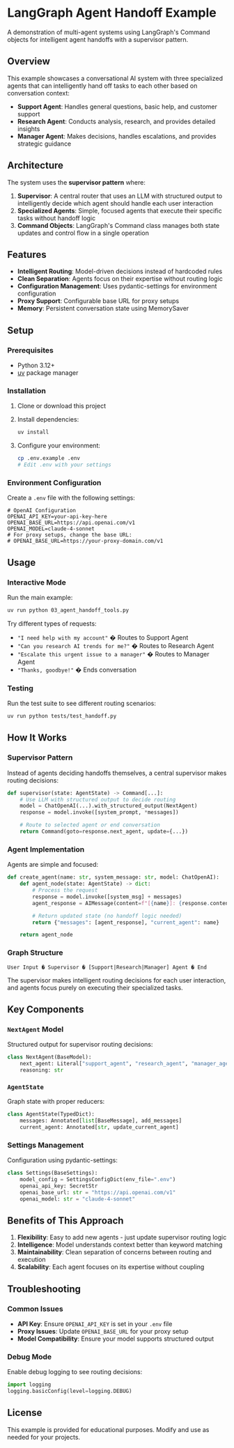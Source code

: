 # LangGraph Agent Handoff Example

A demonstration of multi-agent systems using LangGraph's Command objects for intelligent agent handoffs with a supervisor pattern.

## Overview

This example showcases a conversational AI system with three specialized agents that can intelligently hand off tasks to each other based on conversation context:

- **Support Agent**: Handles general questions, basic help, and customer support
- **Research Agent**: Conducts analysis, research, and provides detailed insights
- **Manager Agent**: Makes decisions, handles escalations, and provides strategic guidance

## Architecture

The system uses the **supervisor pattern** where:

1. **Supervisor**: A central router that uses an LLM with structured output to intelligently decide which agent should handle each user interaction
2. **Specialized Agents**: Simple, focused agents that execute their specific tasks without handoff logic
3. **Command Objects**: LangGraph's Command class manages both state updates and control flow in a single operation

## Features

- **Intelligent Routing**: Model-driven decisions instead of hardcoded rules
- **Clean Separation**: Agents focus on their expertise without routing logic
- **Configuration Management**: Uses pydantic-settings for environment configuration
- **Proxy Support**: Configurable base URL for proxy setups
- **Memory**: Persistent conversation state using MemorySaver

## Setup

### Prerequisites

- Python 3.12+
- [uv](https://github.com/astral-sh/uv) package manager

### Installation

1. Clone or download this project
2. Install dependencies:

   ```bash
   uv install
   ```

3. Configure your environment:
   ```bash
   cp .env.example .env
   # Edit .env with your settings
   ```

### Environment Configuration

Create a `.env` file with the following settings:

```env
# OpenAI Configuration
OPENAI_API_KEY=your-api-key-here
OPENAI_BASE_URL=https://api.openai.com/v1
OPENAI_MODEL=claude-4-sonnet
# For proxy setups, change the base URL:
# OPENAI_BASE_URL=https://your-proxy-domain.com/v1
```

## Usage

### Interactive Mode

Run the main example:

```bash
uv run python 03_agent_handoff_tools.py
```

Try different types of requests:

- `"I need help with my account"` � Routes to Support Agent
- `"Can you research AI trends for me?"` � Routes to Research Agent
- `"Escalate this urgent issue to a manager"` � Routes to Manager Agent
- `"Thanks, goodbye!"` � Ends conversation

### Testing

Run the test suite to see different routing scenarios:

```bash
uv run python tests/test_handoff.py
```

## How It Works

### Supervisor Pattern

Instead of agents deciding handoffs themselves, a central supervisor makes routing decisions:

```python
def supervisor(state: AgentState) -> Command[...]:
    # Use LLM with structured output to decide routing
    model = ChatOpenAI(...).with_structured_output(NextAgent)
    response = model.invoke([system_prompt, *messages])

    # Route to selected agent or end conversation
    return Command(goto=response.next_agent, update={...})
```

### Agent Implementation

Agents are simple and focused:

```python
def create_agent(name: str, system_message: str, model: ChatOpenAI):
    def agent_node(state: AgentState) -> dict:
        # Process the request
        response = model.invoke([system_msg] + messages)
        agent_response = AIMessage(content=f"[{name}]: {response.content}")

        # Return updated state (no handoff logic needed)
        return {"messages": [agent_response], "current_agent": name}

    return agent_node
```

### Graph Structure

```
User Input � Supervisor � [Support|Research|Manager] Agent � End
```

The supervisor makes intelligent routing decisions for each user interaction, and agents focus purely on executing their specialized tasks.

## Key Components

### `NextAgent` Model

Structured output for supervisor routing decisions:

```python
class NextAgent(BaseModel):
    next_agent: Literal["support_agent", "research_agent", "manager_agent", "__end__"]
    reasoning: str
```

### `AgentState`

Graph state with proper reducers:

```python
class AgentState(TypedDict):
    messages: Annotated[list[BaseMessage], add_messages]
    current_agent: Annotated[str, update_current_agent]
```

### Settings Management

Configuration using pydantic-settings:

```python
class Settings(BaseSettings):
    model_config = SettingsConfigDict(env_file=".env")
    openai_api_key: SecretStr
    openai_base_url: str = "https://api.openai.com/v1"
    openai_model: str = "claude-4-sonnet"
```

## Benefits of This Approach

1. **Flexibility**: Easy to add new agents - just update supervisor routing logic
2. **Intelligence**: Model understands context better than keyword matching
3. **Maintainability**: Clean separation of concerns between routing and execution
4. **Scalability**: Each agent focuses on its expertise without coupling

## Troubleshooting

### Common Issues

- **API Key**: Ensure `OPENAI_API_KEY` is set in your `.env` file
- **Proxy Issues**: Update `OPENAI_BASE_URL` for your proxy setup
- **Model Compatibility**: Ensure your model supports structured output

### Debug Mode

Enable debug logging to see routing decisions:

```python
import logging
logging.basicConfig(level=logging.DEBUG)
```

## License

This example is provided for educational purposes. Modify and use as needed for your projects.
